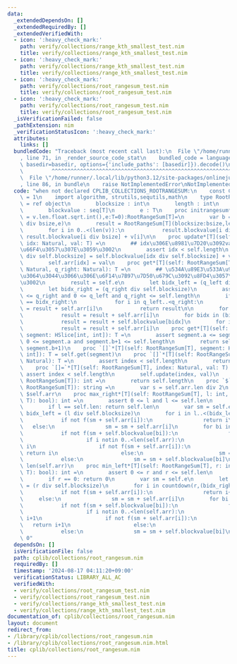 ```yaml
---
data:
  _extendedDependsOn: []
  _extendedRequiredBy: []
  _extendedVerifiedWith:
  - icon: ':heavy_check_mark:'
    path: verify/collections/range_kth_smallest_test.nim
    title: verify/collections/range_kth_smallest_test.nim
  - icon: ':heavy_check_mark:'
    path: verify/collections/range_kth_smallest_test.nim
    title: verify/collections/range_kth_smallest_test.nim
  - icon: ':heavy_check_mark:'
    path: verify/collections/root_rangesum_test.nim
    title: verify/collections/root_rangesum_test.nim
  - icon: ':heavy_check_mark:'
    path: verify/collections/root_rangesum_test.nim
    title: verify/collections/root_rangesum_test.nim
  _isVerificationFailed: false
  _pathExtension: nim
  _verificationStatusIcon: ':heavy_check_mark:'
  attributes:
    links: []
  bundledCode: "Traceback (most recent call last):\n  File \"/home/runner/.local/lib/python3.12/site-packages/onlinejudge_verify/documentation/build.py\"\
    , line 71, in _render_source_code_stat\n    bundled_code = language.bundle(stat.path,\
    \ basedir=basedir, options={'include_paths': [basedir]}).decode()\n          \
    \         ^^^^^^^^^^^^^^^^^^^^^^^^^^^^^^^^^^^^^^^^^^^^^^^^^^^^^^^^^^^^^^^^^^^^^^^^^^^^^^^^^\n\
    \  File \"/home/runner/.local/lib/python3.12/site-packages/onlinejudge_verify/languages/nim.py\"\
    , line 86, in bundle\n    raise NotImplementedError\nNotImplementedError\n"
  code: "when not declared CPLIB_COLLECTIONS_ROOTRANGESUM:\n    const CPLIB_COLLECTIONS_ROOTRANGESUM*\
    \ = 1\n    import algorithm, strutils,sequtils,math\n    type RootRangeSum*[T]\
    \ = ref object\n        blocksize : int\n        length : int\n        arr : seq[T]\n\
    \        blockvalue : seq[T]\n        e : T\n    proc initrangesum*[T](v:seq[T],bsize:int\
    \ = v.len.float.sqrt.int(),e:T=0):RootRangeSum[T]=\n        var b = newseqwith((len(v)+bsize-1)\
    \ div bsize,e)\n        result = RootRangeSum[T](blocksize:bsize,length:len(v),arr:v,blockvalue:b,e:e)\n\
    \        for i in 0..<(len(v)):\n            result.blockvalue[i div bsize] =\
    \ result.blockvalue[i div bsize] + v[i]\n\n    proc update*[T](self: RootRangeSum[T],\
    \ idx: Natural, val: T) =\n        ## idx\u306E\u8981\u7D20\u3092val\u306B\u5909\
    \u66F4\u3057\u307E\u3059\u3002\n        assert idx < self.length\n        self.blockvalue[idx\
    \ div self.blocksize] = self.blockvalue[idx div self.blocksize] + val - self.arr[idx]\n\
    \        self.arr[idx] = val\n    proc get*[T](self: RootRangeSum[T], q_left:\
    \ Natural, q_right: Natural): T =\n        ## \u534A\u89E3\u533A\u9593[q_left,q_right)\u306B\
    \u3064\u3044\u3066\u306E\u6F14\u7B97\u7D50\u679C\u3092\u8FD4\u3057\u307E\u3059\
    \u3002\n        result = self.e\n        let bidx_left = (q_left div self.blocksize)\n\
    \        let bidx_right = (q_right div self.blocksize)\n        assert q_left\
    \ <= q_right and 0 <= q_left and q_right <= self.length\n        if  bidx_left\
    \ == bidx_right:\n            for i in q_left..<q_right:\n                result\
    \ = result + self.arr[i]\n            return result\n\n        for i in q_left..<(bidx_left+1)*self.blocksize:\n\
    \            result = result + self.arr[i]\n        for bidx in (bidx_left+1)..<(bidx_right):\n\
    \            result = result + self.blockvalue[bidx]\n        for i in (bidx_right*self.blocksize)..<q_right:\n\
    \            result = result + self.arr[i]\n    proc get*[T](self: RootRangeSum[T],\
    \ segment: HSlice[int, int]): T =\n        assert segment.a <= segment.b + 1 and\
    \ 0 <= segment.a and segment.b+1 <= self.length\n        return self.get(segment.a,\
    \ segment.b+1)\n    proc `[]`*[T](self: RootRangeSum[T], segment: HSlice[int,\
    \ int]): T = self.get(segment)\n    proc `[]`*[T](self: RootRangeSum[T], index:\
    \ Natural): T =\n        assert index < self.length\n        return self.arr[index]\n\
    \    proc `[]=`*[T](self: RootRangeSum[T], index: Natural, val: T) =\n       \
    \ assert index < self.length\n        self.update(index, val)\n    proc len*[T](self:\
    \ RootRangeSum[T]): int =\n        return self.length\n    proc `$`*[T](self:\
    \ RootRangeSum[T]): string =\n        var s = self.arr.len div 2\n        return\
    \ $self.arr\n    proc max_right*[T](self: RootRangeSum[T], l: int, f: proc(l:\
    \ T): bool): int =\n        assert 0 <= l and l <= self.len\n        assert f(self.e)\n\
    \        if l == self.len: return self.len\n        var sm = self.e\n        let\
    \ bidx_left = (l div self.blocksize)\n        for i in l..<(bidx_left+1)*self.blocksize:\n\
    \            if not f(sm + self.arr[i]):\n                return i\n         \
    \   else:\n                sm = sm + self.arr[i]\n        for bi in (bidx_left+1)..<len(self.blockvalue):\n\
    \            if not f(sm + self.blockvalue[bi]):\n                for i in bi*self.blocksize..<(bi+1)*self.blocksize:\n\
    \                    if i notin 0..<len(self.arr):\n                        return\
    \ i\n                    if not f(sm + self.arr[i]):\n                       \
    \ return i\n                    else:\n                        sm = sm + self.arr[i]\n\
    \            else:\n                sm = sm + self.blockvalue[bi]\n        return\
    \ len(self.arr)\n    proc min_left*[T](self: RootRangeSum[T], r: int, f: proc(l:\
    \ T): bool): int =\n        assert 0 <= r and r <= self.len\n        assert f(self.default)\n\
    \        if r == 0: return 0\n        var sm = self.e\n        let bidx_right\
    \ = (r div self.blocksize)\n        for i in countdown(r,(bidx_right)*self.blocksize):\n\
    \            if not f(sm + self.arr[i]):\n                return i+1\n       \
    \     else:\n                sm = sm + self.arr[i]\n        for bi in countdown((bidx_right-1),0):\n\
    \            if not f(sm + self.blockvalue[bi]):\n                for i in countdown((bi)*self.blocksize+1,bi*self.blocksize):\n\
    \                    if i notin 0..<len(self.arr):\n                        return\
    \ i+1\n                    if not f(sm + self.arr[i]):\n                     \
    \   return i+1\n                    else:\n                        sm = sm + self.arr[i]\n\
    \            else:\n                sm = sm + self.blockvalue[bi]\n        return\
    \ 0"
  dependsOn: []
  isVerificationFile: false
  path: cplib/collections/root_rangesum.nim
  requiredBy: []
  timestamp: '2024-08-17 04:11:20+09:00'
  verificationStatus: LIBRARY_ALL_AC
  verifiedWith:
  - verify/collections/root_rangesum_test.nim
  - verify/collections/root_rangesum_test.nim
  - verify/collections/range_kth_smallest_test.nim
  - verify/collections/range_kth_smallest_test.nim
documentation_of: cplib/collections/root_rangesum.nim
layout: document
redirect_from:
- /library/cplib/collections/root_rangesum.nim
- /library/cplib/collections/root_rangesum.nim.html
title: cplib/collections/root_rangesum.nim
---
```

